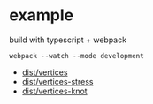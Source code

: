 # example
build with typescript + webpack

```shell
webpack --watch --mode development
```


- [dist/vertices](https://jniac.github.io/three-point-text-helper/tests/examples/dist/vertices/)
- [dist/vertices-stress](https://jniac.github.io/three-point-text-helper/tests/examples/dist/vertices-stress/)
- [dist/vertices-knot](https://jniac.github.io/three-point-text-helper/tests/examples/dist/vertices-knot/)
